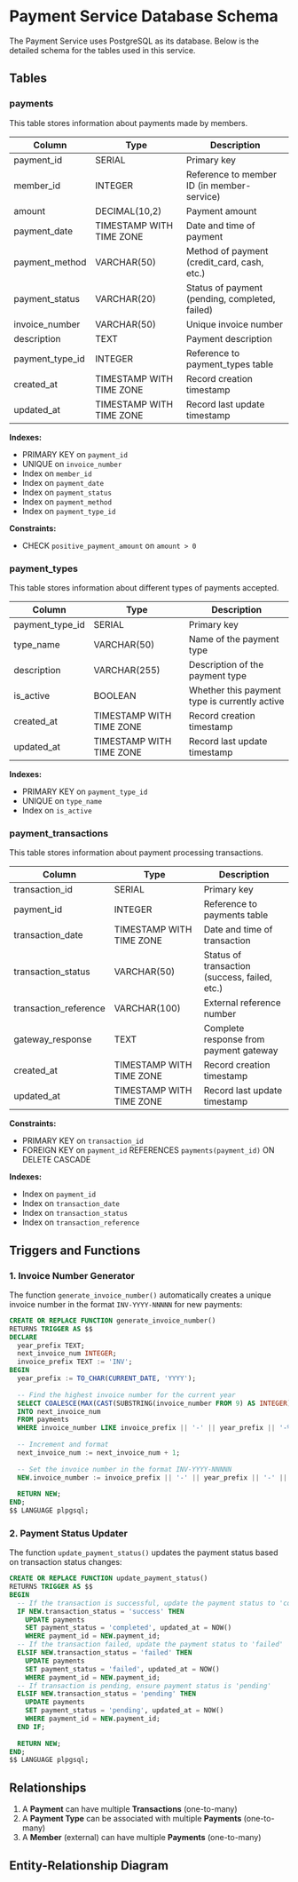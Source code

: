 # Payment Service Database Schema

The Payment Service uses PostgreSQL as its database. Below is the detailed schema for the tables used in this service.

## Tables

### payments

This table stores information about payments made by members.

| Column          | Type                     | Description                                   |
|-----------------|--------------------------|-----------------------------------------------|
| payment_id      | SERIAL                   | Primary key                                   |
| member_id       | INTEGER                  | Reference to member ID (in member-service)    |
| amount          | DECIMAL(10,2)            | Payment amount                                |
| payment_date    | TIMESTAMP WITH TIME ZONE | Date and time of payment                      |
| payment_method  | VARCHAR(50)              | Method of payment (credit_card, cash, etc.)   |
| payment_status  | VARCHAR(20)              | Status of payment (pending, completed, failed)|
| invoice_number  | VARCHAR(50)              | Unique invoice number                         |
| description     | TEXT                     | Payment description                           |
| payment_type_id | INTEGER                  | Reference to payment_types table              |
| created_at      | TIMESTAMP WITH TIME ZONE | Record creation timestamp                     |
| updated_at      | TIMESTAMP WITH TIME ZONE | Record last update timestamp                  |

**Indexes:**
- PRIMARY KEY on `payment_id`
- UNIQUE on `invoice_number`
- Index on `member_id`
- Index on `payment_date`
- Index on `payment_status`
- Index on `payment_method`
- Index on `payment_type_id`

**Constraints:**
- CHECK `positive_payment_amount` on `amount > 0`

### payment_types

This table stores information about different types of payments accepted.

| Column          | Type                     | Description                                   |
|-----------------|--------------------------|-----------------------------------------------|
| payment_type_id | SERIAL                   | Primary key                                   |
| type_name       | VARCHAR(50)              | Name of the payment type                      |
| description     | VARCHAR(255)             | Description of the payment type               |
| is_active       | BOOLEAN                  | Whether this payment type is currently active |
| created_at      | TIMESTAMP WITH TIME ZONE | Record creation timestamp                     |
| updated_at      | TIMESTAMP WITH TIME ZONE | Record last update timestamp                  |

**Indexes:**
- PRIMARY KEY on `payment_type_id`
- UNIQUE on `type_name`
- Index on `is_active`

### payment_transactions

This table stores information about payment processing transactions.

| Column                | Type                     | Description                                   |
|-----------------------|--------------------------|-----------------------------------------------|
| transaction_id        | SERIAL                   | Primary key                                   |
| payment_id            | INTEGER                  | Reference to payments table                   |
| transaction_date      | TIMESTAMP WITH TIME ZONE | Date and time of transaction                  |
| transaction_status    | VARCHAR(50)              | Status of transaction (success, failed, etc.) |
| transaction_reference | VARCHAR(100)             | External reference number                     |
| gateway_response      | TEXT                     | Complete response from payment gateway        |
| created_at            | TIMESTAMP WITH TIME ZONE | Record creation timestamp                     |
| updated_at            | TIMESTAMP WITH TIME ZONE | Record last update timestamp                  |

**Constraints:**
- PRIMARY KEY on `transaction_id`
- FOREIGN KEY on `payment_id` REFERENCES `payments(payment_id)` ON DELETE CASCADE

**Indexes:**
- Index on `payment_id`
- Index on `transaction_date`
- Index on `transaction_status`
- Index on `transaction_reference`

## Triggers and Functions

### 1. Invoice Number Generator

The function `generate_invoice_number()` automatically creates a unique invoice number in the format `INV-YYYY-NNNNN` for new payments:

```sql
CREATE OR REPLACE FUNCTION generate_invoice_number()
RETURNS TRIGGER AS $$
DECLARE
  year_prefix TEXT;
  next_invoice_num INTEGER;
  invoice_prefix TEXT := 'INV';
BEGIN
  year_prefix := TO_CHAR(CURRENT_DATE, 'YYYY');
  
  -- Find the highest invoice number for the current year
  SELECT COALESCE(MAX(CAST(SUBSTRING(invoice_number FROM 9) AS INTEGER)), 0)
  INTO next_invoice_num
  FROM payments
  WHERE invoice_number LIKE invoice_prefix || '-' || year_prefix || '-%';
  
  -- Increment and format
  next_invoice_num := next_invoice_num + 1;
  
  -- Set the invoice number in the format INV-YYYY-NNNNN
  NEW.invoice_number := invoice_prefix || '-' || year_prefix || '-' || LPAD(next_invoice_num::TEXT, 5, '0');
  
  RETURN NEW;
END;
$$ LANGUAGE plpgsql;
```

### 2. Payment Status Updater

The function `update_payment_status()` updates the payment status based on transaction status changes:

```sql
CREATE OR REPLACE FUNCTION update_payment_status()
RETURNS TRIGGER AS $$
BEGIN
  -- If the transaction is successful, update the payment status to 'completed'
  IF NEW.transaction_status = 'success' THEN
    UPDATE payments
    SET payment_status = 'completed', updated_at = NOW()
    WHERE payment_id = NEW.payment_id;
  -- If the transaction failed, update the payment status to 'failed'
  ELSIF NEW.transaction_status = 'failed' THEN
    UPDATE payments
    SET payment_status = 'failed', updated_at = NOW()
    WHERE payment_id = NEW.payment_id;
  -- If transaction is pending, ensure payment status is 'pending'
  ELSIF NEW.transaction_status = 'pending' THEN
    UPDATE payments
    SET payment_status = 'pending', updated_at = NOW()
    WHERE payment_id = NEW.payment_id;
  END IF;
  
  RETURN NEW;
END;
$$ LANGUAGE plpgsql;
```

## Relationships

1. A **Payment** can have multiple **Transactions** (one-to-many)
2. A **Payment Type** can be associated with multiple **Payments** (one-to-many)
3. A **Member** (external) can have multiple **Payments** (one-to-many)

## Entity-Relationship Diagram

